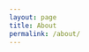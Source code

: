```yaml
---
layout: page
title: About
permalink: /about/
---
```


<head>
    <!-- Global site tag (gtag.js) - Google Analytics -->
    <script async src="https://www.googletagmanager.com/gtag/js?id=UA-127838774-1"></script>
    <script>
    window.dataLayer = window.dataLayer || [];
    function gtag(){dataLayer.push(arguments);}
    gtag('js', new Date());

    gtag('config', 'UA-127838774-1');
    </script>
</head>

<!-- <img src="{{ site.baseurl }}/assets/Quote.png" title="Profile Picture" class="profile"> -->

## 사업자 등록
상호명 : 영어문<br>
대표자명 : 한윤숙 <br>
사업자등록번호 : 397-05-01460<br>

<!-- 
### 통신판매 등록
`인천 서구`<br>
100-100 <br>
허가 <br> -->
 

<!-- ### EXPERIENCE
* SK encar
<h5>Seoul, Korea Nobember, 2016 - Present</h5>
<h5>Android Developer</h5>
<h6>Develop business logics for Android native and hybrid application with Java, JavaScript</h6>
<br>  -->

### CONTACT
minssan9@gmail.com<br>





